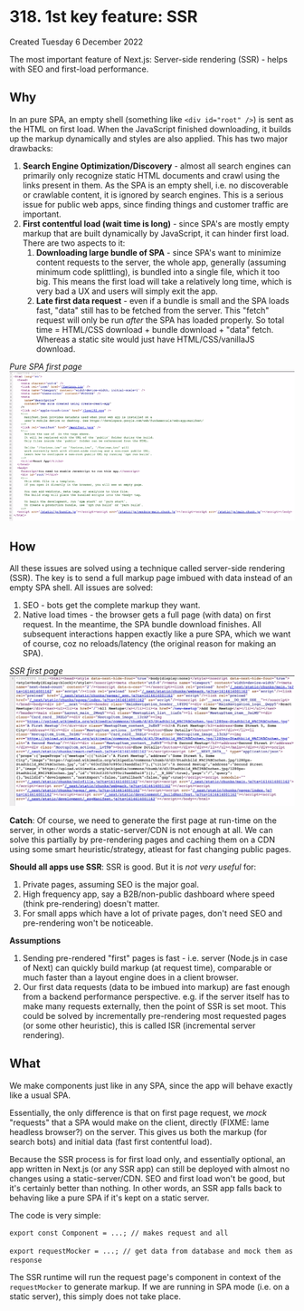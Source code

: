 # 318. 1st key feature: SSR
Created Tuesday 6 December 2022

The most important feature of Next.js: Server-side rendering (SSR) - helps with SEO and first-load performance.

## Why
In an pure SPA, an empty shell (something like `<div id="root" />`) is sent as the HTML on first load. When the JavaScript finished downloading, it builds up the markup dynamically and styles are also applied. This has two major drawbacks:
1. **Search Engine Optimization/Discovery** - almost all search engines can primarily only recognize static HTML documents and crawl using the links present in them. As the SPA is an empty shell, i.e. no discoverable or crawlable content, it is ignored by search engines. This is a serious issue for public web apps, since finding things and customer traffic are important.
2. **First contentful load (wait time is long)** - since SPA's are mostly empty markup that are built dynamically by JavaScript, it can hinder first load. There are two aspects to it:
	1. **Downloading large bundle of SPA** - since SPA's want to minimize content requests to the server, the whole app, generally (assuming minimum code splittling), is bundled into a single file, which it too big. This means the first load will take a relatively long time, which is very bad a UX and users will simply exit the app.
	2. **Late first data request** - even if a bundle is small and the SPA loads fast, "data" still has to be fetched from the server. This "fetch" request will only be run *after* the SPA has loaded properly. So total time = HTML/CSS download + bundle download + "data" fetch. Whereas a static site would just have HTML/CSS/vanillaJS download.

*Pure SPA first page*
![](assets/318_1st_key_feature_SSR-image-1.png)


## How
All these issues are solved using a technique called server-side rendering (SSR). The key is to send a full markup page imbued with data instead of an empty SPA shell. All issues are solved:
1. SEO - bots get the complete markup they want.
2. Native load times - the browser gets a full page (with data) on first request. In the meantime, the SPA bundle download finishes. All subsequent interactions happen exactly like a pure SPA, which we want of course, coz no reloads/latency (the original reason for making an SPA).

*SSR first page*
![](assets/318_1st_key_feature_SSR-image-2.png)

**Catch**: Of course, we need to generate the first page at run-time on the server, in other words a static-server/CDN is not enough at all. We can solve this partially by pre-rendering pages and caching them on a CDN using some smart heuristic/strategy, atleast for fast changing public pages.

**Should all apps use SSR**: SSR is good. But it is *not very useful* for:
1. Private pages, assuming SEO is the major goal.
2. High frequency app, say a B2B/non-public dashboard where speed (think pre-rendering) doesn't matter.
3. For small apps which have a lot of private pages, don't need SEO and pre-rendering won't be noticeable.

**Assumptions**
1. Sending pre-rendered "first" pages is fast - i.e. server (Node.js in case of Next) can quickly build markup (at request time), comparable or much faster than a layout engine does in a client browser.
2. Our first data requests (data to be imbued into markup) are fast enough from a backend performance perspective. e.g. if the server itself has to make many requests externally, then the point of SSR is set moot. This could be solved by incrementally pre-rendering most requested pages (or some other heuristic), this is called ISR (incremental server rendering).


## What
We make components just like in any SPA, since the app will behave exactly like a usual SPA.

Essentially, the only difference is that on first page request, we *mock* "requests" that a SPA would make on the client, directly (FIXME: lame headless browser?) on the server. This gives us both the markup (for search bots) and initial data (fast first contentful load).

Because the SSR process is for first load only, and essentially optional, an app written in Next.js (or any SSR app) can still be deployed with almost no changes using a static-server/CDN. SEO and first load won't be good, but it's certainly better than nothing. In other words, an SSR app falls back to behaving like a pure SPA if it's kept on a static server.

The code is very simple:
```
export const Component = ...; // makes request and all

export requestMocker = ...; // get data from database and mock them as response
```
The SSR runtime will run the request page's component in context of the `requestMocker` to generate markup. If we are running in SPA mode (i.e. on a static server), this simply does not take place.
